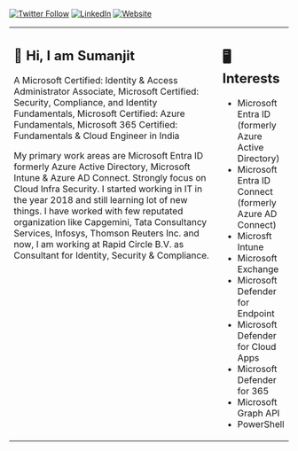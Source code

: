[![Twitter Follow](https://img.shields.io/badge/Twitter-1DA1F2?style=for-the-badge&logo=twitter&logoColor=white)](https://twitter.com/sumanjit092/)  [![LinkedIn](https://img.shields.io/badge/LinkedIn-0077B5?style=for-the-badge&logo=linkedin&logoColor=white)](https://www.linkedin.com/in/sumanjit092/)  [![Website](https://img.shields.io/badge/website-000000?style=for-the-badge&logo=About.me&logoColor=white)](https://www.insigniadynamic.com)


<table><tr><td valign="top" width="75%">

## 👋 Hi, I am Sumanjit

A Microsoft Certified: Identity & Access Administrator Associate, Microsoft Certified: Security, Compliance, and Identity Fundamentals, Microsoft Certified: Azure Fundamentals, Microsoft 365 Certified: Fundamentals & Cloud Engineer in India

My primary work areas are Microsoft Entra ID formerly Azure Active Directory, Microsoft Intune & Azure AD Connect. Strongly focus on Cloud Infra Security. I started working in IT in the year 2018 and still learning lot of new things. I have worked with few reputated organization like Capgemini, Tata Consultancy Services, Infosys, Thomson Reuters Inc. and now, I am working at Rapid Circle B.V. as Consultant for Identity, Security & Compliance.

</td><td valign="top" width="25%">

## 🖥️ Interests

- Microsoft Entra ID
  (formerly Azure Active Directory)
- Microsoft Entra ID Connect
  (formerly Azure AD Connect)
- Microsft Intune
- Microsoft Exchange
- Microsoft Defender for Endpoint
- Microsoft Defender for Cloud Apps
- Microsoft Defender for 365
- Microsoft Graph API
- PowerShell

</tr></tr></table> 

<!---
sumanjit092/sumanjit092 is a ✨ special ✨ repository because its `README.md` (this file) appears on your GitHub profile.
You can click the Preview link to take a look at your changes.
--->
